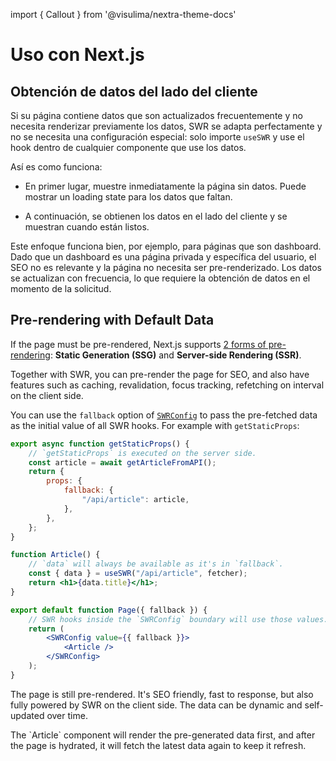 import { Callout } from '@visulima/nextra-theme-docs'

# Uso con Next.js

## Obtención de datos del lado del cliente

Si su página contiene datos que son actualizados frecuentemente y no necesita renderizar previamente los datos, SWR se adapta perfectamente y no se necesita una configuración especial: solo importe `useSWR` y use el hook dentro de cualquier componente que use los datos.

Así es como funciona:

-   En primer lugar, muestre inmediatamente la página sin datos. Puede mostrar un loading state para los datos que faltan.

-   A continuación, se obtienen los datos en el lado del cliente y se muestran cuando están listos.

Este enfoque funciona bien, por ejemplo, para páginas que son dashboard. Dado que un dashboard es una página privada y específica del usuario, el SEO no es relevante y la página no necesita ser pre-renderizado. Los datos se actualizan con frecuencia, lo que requiere la obtención de datos en el momento de la solicitud.

## Pre-rendering with Default Data

If the page must be pre-rendered, Next.js supports [2 forms of pre-rendering](https://nextjs.org/docs/basic-features/data-fetching):
**Static Generation (SSG)** and **Server-side Rendering (SSR)**.

Together with SWR, you can pre-render the page for SEO, and also have features such as caching, revalidation, focus tracking, refetching on interval on the client side.

You can use the `fallback` option of [`SWRConfig`](/docs/global-configuration) to pass the pre-fetched data as the initial value of all SWR hooks.
For example with `getStaticProps`:

```jsx
export async function getStaticProps() {
    // `getStaticProps` is executed on the server side.
    const article = await getArticleFromAPI();
    return {
        props: {
            fallback: {
                "/api/article": article,
            },
        },
    };
}

function Article() {
    // `data` will always be available as it's in `fallback`.
    const { data } = useSWR("/api/article", fetcher);
    return <h1>{data.title}</h1>;
}

export default function Page({ fallback }) {
    // SWR hooks inside the `SWRConfig` boundary will use those values.
    return (
        <SWRConfig value={{ fallback }}>
            <Article />
        </SWRConfig>
    );
}
```

The page is still pre-rendered. It's SEO friendly, fast to response, but also fully powered by SWR on the client side. The data can be dynamic and self-updated over time.

<Callout emoji="💡">
  The `Article` component will render the pre-generated data first, and after the page is hydrated, it will fetch the latest data again to keep it refresh.
</Callout>
